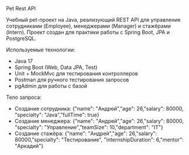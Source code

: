 Pet Rest API

Учебный pet-проект на Java, реализующий REST API 
для управления сотрудниками (Employee), менеджерами (Manager) 
и стажёрами (Intern). Проект создан для практики работы с 
Spring Boot, JPA и PostgreSQL.

Используемые технологии:
- Java 17
- Spring Boot (Web, Data JPA, Test)
- Unit + MockMvc для тестирования контроллеров
- Postman для ручного тестирования запросов
- pgAdmin для работы с базой

Тело запроса:
- Создание сотрудника:
  {"name": "Андрей","age": 26,"salary": 80000,
  "specialty": "Java","fullTime": true}
- Создание менеджера:
  {"name": "Андрей","age": 26,"salary": 80000,
  "specialty": "Управление","teamSize": 10,"department": "IT"}
- Создание стажёра:
  {"name": "Андрей","age": 26,"salary": 80000,"specialty": "Тестирование",
  "internshipDuration": 6,"mentor": "Аркадий"}
